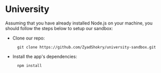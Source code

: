 # University
Assuming that you have already installed Node.js on your machine, you should follow the steps below to setup our sandbox:

- Clone our repo:

        git clone https://github.com/ZyadShokry/university-sandbox.git

- Install the app's dependencies:

        npm install
